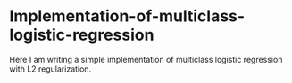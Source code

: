 # Implementation-of-multiclass-logistic-regression
Here I am writing a simple implementation of multiclass logistic regression with L2 regularization.
